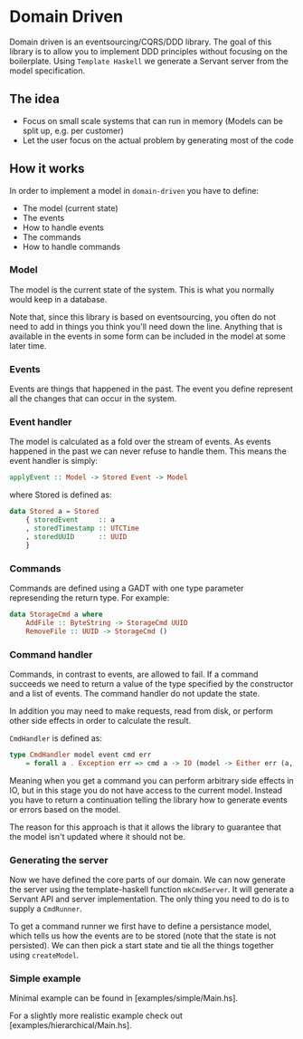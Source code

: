 # Domain Driven

Domain driven is an eventsourcing/CQRS/DDD library. The goal of this library is to allow you to implement DDD principles without focusing on the boilerplate. Using `Template Haskell` we generate a Servant server from the model specification.

## The idea

- Focus on small scale systems that can run in memory (Models can be split up, e.g. per customer)
- Let the user focus on the actual problem by generating most of the code

## How it works

In order to implement a model in `domain-driven` you have to define:
- The model (current state)
- The events
- How to handle events
- The commands
- How to handle commands

### Model

The model is the current state of the system. This is what you normally would keep in a database.

Note that, since this library is based on eventsourcing, you often do not need to add in things you think you'll need down the line. Anything that is available in the events in some form can be included in the model at some later time.

### Events

Events are things that happened in the past. The event you define represent all the changes that can occur in the system.

### Event handler

The model is calculated as a fold over the stream of events. As events happened in the past we can never refuse to handle them. This means the event handler is simply:

``` haskell
applyEvent :: Model -> Stored Event -> Model
```

where Stored is defined as:
``` haskell
data Stored a = Stored
    { storedEvent     :: a
    , storedTimestamp :: UTCTime
    , storedUUID      :: UUID
    }
```

### Commands

Commands are defined using a GADT with one type parameter represending the return type. For example:

``` haskell
data StorageCmd a where
    AddFile :: ByteString -> StorageCmd UUID
    RemoveFile :: UUID -> StorageCmd ()
```

### Command handler

Commands, in contrast to events, are allowed to fail. If a command succeeds we need to return a value of the type specified by the constructor and a list of events. The command handler do not update the state.

In addition you may need to make requests, read from disk, or perform other side effects in order to calculate the result.

`CmdHandler` is defined as:

``` haskell
type CmdHandler model event cmd err
    = forall a . Exception err => cmd a -> IO (model -> Either err (a, [event]))
```

Meaning when you get a command you can perform arbitrary side effects in IO, but in this stage you do not have access to the current model. Instead you have to return a continuation telling the library how to generate events or errors based on the model.

The reason for this approach is that it allows the library to guarantee that the model isn't updated where it should not be.


### Generating the server

Now we have defined the core parts of our domain. We can now generate the server using the template-haskell function `mkCmdServer`. It will generate a Servant API and server implementation. The only thing you need to do is to supply a `CmdRunner`.

To get a command runner we first have to define a persistance model, which tells us how the events are to be stored (note that the state is not persisted). We can then pick a start state and tie all the things together using `createModel`.

### Simple example

Minimal example can be found in [examples/simple/Main.hs]. 

For a slightly more realistic example check out [examples/hierarchical/Main.hs].
